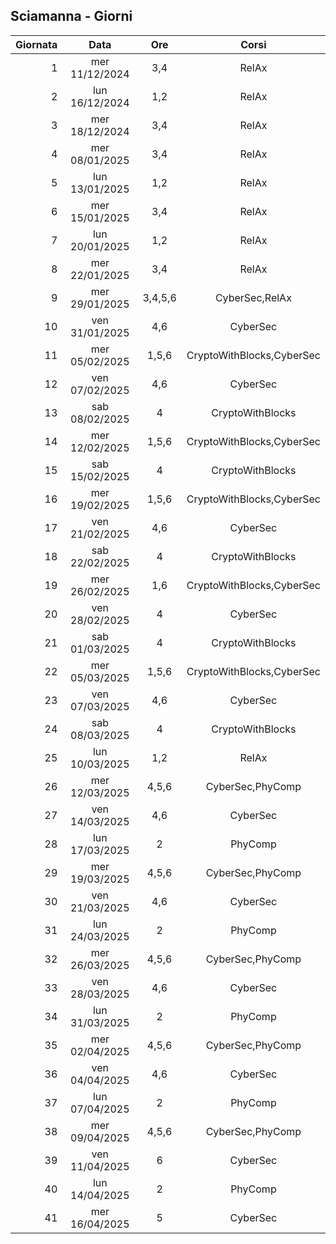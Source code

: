## Sciamanna - Giorni

|Giornata| Data | Ore | Corsi |
|--:|:-:|:-:|:-:|
|1|mer 11/12/2024|3,4|RelAx|
|2|lun 16/12/2024|1,2|RelAx|
|3|mer 18/12/2024|3,4|RelAx|
|4|mer 08/01/2025|3,4|RelAx|
|5|lun 13/01/2025|1,2|RelAx|
|6|mer 15/01/2025|3,4|RelAx|
|7|lun 20/01/2025|1,2|RelAx|
|8|mer 22/01/2025|3,4|RelAx|
|9|mer 29/01/2025|3,4,5,6|CyberSec,RelAx|
|10|ven 31/01/2025|4,6|CyberSec|
|11|mer 05/02/2025|1,5,6|CryptoWithBlocks,CyberSec|
|12|ven 07/02/2025|4,6|CyberSec|
|13|sab 08/02/2025|4|CryptoWithBlocks|
|14|mer 12/02/2025|1,5,6|CryptoWithBlocks,CyberSec|
|15|sab 15/02/2025|4|CryptoWithBlocks|
|16|mer 19/02/2025|1,5,6|CryptoWithBlocks,CyberSec|
|17|ven 21/02/2025|4,6|CyberSec|
|18|sab 22/02/2025|4|CryptoWithBlocks|
|19|mer 26/02/2025|1,6|CryptoWithBlocks,CyberSec|
|20|ven 28/02/2025|4|CyberSec|
|21|sab 01/03/2025|4|CryptoWithBlocks|
|22|mer 05/03/2025|1,5,6|CryptoWithBlocks,CyberSec|
|23|ven 07/03/2025|4,6|CyberSec|
|24|sab 08/03/2025|4|CryptoWithBlocks|
|25|lun 10/03/2025|1,2|RelAx|
|26|mer 12/03/2025|4,5,6|CyberSec,PhyComp|
|27|ven 14/03/2025|4,6|CyberSec|
|28|lun 17/03/2025|2|PhyComp|
|29|mer 19/03/2025|4,5,6|CyberSec,PhyComp|
|30|ven 21/03/2025|4,6|CyberSec|
|31|lun 24/03/2025|2|PhyComp|
|32|mer 26/03/2025|4,5,6|CyberSec,PhyComp|
|33|ven 28/03/2025|4,6|CyberSec|
|34|lun 31/03/2025|2|PhyComp|
|35|mer 02/04/2025|4,5,6|CyberSec,PhyComp|
|36|ven 04/04/2025|4,6|CyberSec|
|37|lun 07/04/2025|2|PhyComp|
|38|mer 09/04/2025|4,5,6|CyberSec,PhyComp|
|39|ven 11/04/2025|6|CyberSec|
|40|lun 14/04/2025|2|PhyComp|
|41|mer 16/04/2025|5|CyberSec|


